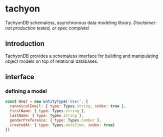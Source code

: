 # tachyon
TachyonDB schemaless, asynchronous data modeling library. *Disclaimer: not production tested, or spec complete!*

## introduction
TachyonDB provides a schemaless interface for building and manipulating object models on top of relational databases.

## interface 
### defining a model
```javascript
const User = new EntityType('User', {
  canonicalEmail: { type: Types.string, index: true },
  firstName: { type: Types.string },
  lastName: { type: Types.string },
  genderPreference: { type: Types.number },
  createdAt: { type: Types.dateTime, index: true}
})
```
